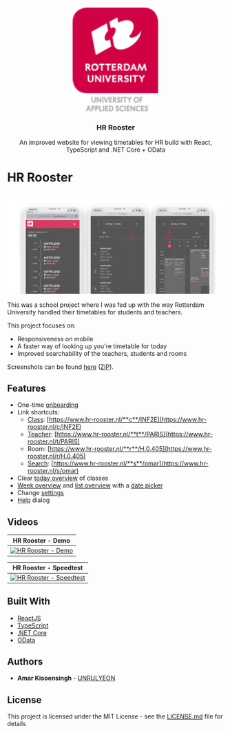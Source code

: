 <!-- PROJECT LOGO -->
<p align="center">
  <a href="https://github.com/UNRULYEON/hr-rooster">
    <img src="https://github.com/UNRULYEON/hr-rooster/blob/master/src/img/svg/hr-logo-english.svg?raw=true" alt="Logo" width="200">
  </a>

  <h3 align="center">HR Rooster</h3>
  <p align="center">
    An improved website for viewing timetables for HR build with React, TypeScript and .NET Core + OData
  </p>
</p>

# HR Rooster

![Homepage](https://github.com/UNRULYEON/hr-rooster/blob/master/screenshots/homepage.jpg?raw=true "Homepage")

This was a school project where I was fed up with the way Rotterdam University handled their timetables for students and teachers.

This project focuses on:

* Responsiveness on mobile
* A faster way of looking up you're timetable for today
* Improved searchability of the teachers, students and rooms

Screenshots can be found [here](https://github.com/UNRULYEON/hr-rooster/blob/master/screenshots) ([ZIP](https://github.com/UNRULYEON/hr-rooster/blob/master/screenshots/hr-rooster-screenshots.zip)).

## Features

* One-time [onboarding](https://github.com/UNRULYEON/hr-rooster/blob/master/screenshots/Onboarding)
* Link shortcuts:
  * [Class](https://github.com/UNRULYEON/hr-rooster/blob/master/screenshots/Today%20view): [https://www.hr-rooster.nl/**c**/INF2E](https://www.hr-rooster.nl/c/INF2E)
  * [Teacher](https://github.com/UNRULYEON/hr-rooster/blob/master/screenshots/Teacher%20view): [https://www.hr-rooster.nl/**t**/PARIS](https://www.hr-rooster.nl/t/PARIS)
  * Room: [https://www.hr-rooster.nl/**r**/H.0.405](https://www.hr-rooster.nl/r/H.0.405)
  * [Search](https://github.com/UNRULYEON/hr-rooster/blob/master/screenshots/Search): [https://www.hr-rooster.nl/**s**/omar](https://www.hr-rooster.nl/s/omar)
* Clear [today overview](https://github.com/UNRULYEON/hr-rooster/blob/master/screenshots/Today%20view) of classes
* [Week overview](https://github.com/UNRULYEON/hr-rooster/blob/master/screenshots/Week%20view) and [list overview](https://github.com/UNRULYEON/hr-rooster/blob/master/screenshots/List%20view) with a [date picker](https://github.com/UNRULYEON/hr-rooster/blob/master/screenshots/Date%20picker)
* Change [settings](https://github.com/UNRULYEON/hr-rooster/blob/master/screenshots/Settings)
* [Help](https://github.com/UNRULYEON/hr-rooster/blob/master/screenshots/Help) dialog

## Videos

|HR Rooster - Demo|
|-----|
|[![HR Rooster - Demo](https://img.youtube.com/vi/ANE_jF7D1zQ/0.jpg)](https://www.youtube.com/watch?v=ANE_jF7D1zQ "HR Rooster - Demo")|

|HR Rooster - Speedtest|
|-----|
|[![HR Rooster - Speedtest](https://img.youtube.com/vi/yWFDX_G6Kz8/0.jpg)](https://www.youtube.com/watch?v=yWFDX_G6Kz8 "HR Rooster - Speedtest")|

## Built With

* [ReactJS](https://reactjs.org)
* [TypeScript](https://www.typescriptlang.org)
* [.NET Core](https://dotnet.microsoft.com/)
* [OData](https://www.odata.org/)

<!-- AUTHORS -->
## Authors

* **Amar Kisoensingh**  - [UNRULYEON](https://github.com/UNRULYEON)

<!-- License -->
## License

This project is licensed under the MIT License - see the [LICENSE.md](https://github.com/UNRULYEON/hr-rooster/blob/master/LICENSE) file for details

